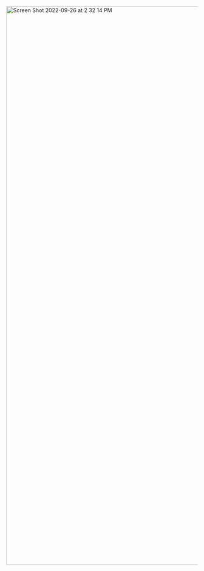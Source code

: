 
<img width="1470" alt="Screen Shot 2022-09-26 at 2 32 14 PM" src="https://user-images.githubusercontent.com/78475359/193178895-af78777f-dd28-419e-a72a-c29ac91902b6.png">
